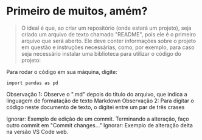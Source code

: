 <h1>Primeiro de muitos, amém?</h1>

> O ideal é que, ao criar um repositório (onde estará um projeto), seja criado um arquivo de texto chamado "README", pois ele é o primeiro arquivo que será aberto. 
Ele deve conter informações sobre o projeto em questão e instruções necessárias, como, por exemplo, para caso seja necessário instalar uma biblioteca para utilizar o código do projeto:

Para rodar o código em sua máquina, digite:

```
import pandas as pd
```

Observação 1: Observe o ".md" depois do título do arquivo, que indica a linguagem de formatação de texto Markdown
Observação 2: Para digitar o código neste documento de texto, o digitei entre um par de três crases

Ignorar: Exemplo de edição de um commit. Terminando a alteração, faço outro commit em "Commit changes..."
Ignorar: Exemplo de alteração deita na versão VS Code web.
